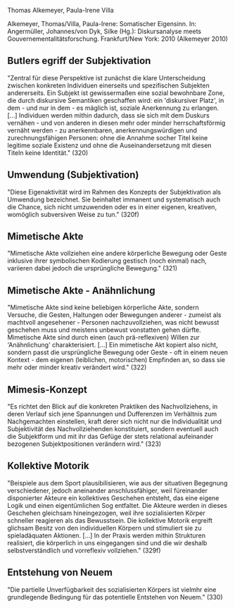 Thomas Alkemeyer, Paula-Irene Villa

Alkemeyer, Thomas/Villa, Paula-Irene: Somatischer Eigensinn.
In: Angermüller, Johannes/von Dyk, Silke (Hg.):
Diskursanalyse meets Gouvernementalitätsforschung.
Frankfurt/New York: 2010
(Alkemeyer 2010)

Butlers egriff der Subjektivation
---------------------------------
"Zentral für diese Perspektive ist zunächst die klare Unterscheidung zwischen konkreten Individuen einerseits und spezifischen Subjekten andererseits. Ein Subjekt ist gewissermaßen eine sozial bewohnbare Zone, die durch diskursive Semantiken geschaffen wird: ein 'diskursiver Platz', in dem - und nur in dem - es mäglich ist, soziale Anerkennung zu erlangen. [...] Individuen werden mithin dadurch, dass sie sich mit dem Duskurs vernähen - und von anderen in diesen mehr oder minder herrschaftsförmig vernäht werden - zu anerkennbaren, anerkennungswürdigen und zurechnungsfähigen Personen: ohne die Annahme socher Titel keine legitime soziale Existenz und ohne die Auseinandersetzung mit diesen Titeln keine Identität." (320)

Umwendung (Subjektivation)
--------------------------
"Diese Eigenaktivität wird im Rahmen des Konzepts der Subjektivation als Umwendung bezeichnet. Sie beinhaltet immanent und systematisch auch die Chance, sich nicht umzuwenden oder es in einer eigenen, kreativen, womöglich subversiven Weise zu tun." (320f)

Mimetische Akte
---------------
"Mimetische Akte vollziehen eine andere körperliche Bewegung oder Geste inklusive ihrer symbolischen Kodierung gestisch (noch einmal) nach, variieren dabei jedoch die ursprüngliche Bewegung." (321)

Mimetische Akte - Anähnlichung
------------------------------
"Mimetische Akte sind keine beliebigen körperliche Akte, sondern Versuche, die Gesten, Haltungen oder Bewegungen anderer - zumeist als machtvoll angesehener - Personen nachzuvollziehen, was nicht bewusst geschehen muss und meistens unbewust vonstatten gehen dürfte. Mimetische Akte sind durch einen (auch prä-reflexiven) Willen zur 'Anähnlichung' charakterisiert. [...] Ein mimetische Akt kopiert also nicht, sondern passt die ursprüngliche Bewegung oder Geste - oft in einem neuen Kontext - dem eigenen (leiblichen, motorischen) Empfinden an, so dass sie mehr oder minder kreativ verändert wird." (322)

Mimesis-Konzept
---------------
"Es richtet den Blick auf die konkreten Praktiken des Nachvollziehens, in deren Verlauf sich jene Spannungen und Dufferenzen im Verhältnis zum Nachgemachten einstellen, kraft derer sich nicht nur die Individualität und Subjektivität des Nachvollziehenden konstituiert, sondern eventuell auch die Subjektform und mit ihr das Gefüge der stets relational aufeinander bezogenen Subjektpositionen verändern wird." (323)

Kollektive Motorik
------------------
"Beispiele aus dem Sport plausibilisieren, wie aus der situativen Begegnung verschiedener, jedoch aneinander anschlussfähiger, weil füreinander disponierter Akteure ein kollektives Geschehen entsteht, das eine eigene Logik und einen eigentümlichen Sog entfaltet. Die Akteure werden in dieses Geschehen gleichsam hineingezogen, weil ihre sozialisierten Körper schneller reagieren als das Bewusstsein. Die kollektive Motorik ergreift glichsam Besitz von den individuellen Körpern und stimuliert sie zu spieladäquaten Aktionen. [...] In der Praxis werden mithin Strukturen realisiert, die körperlich in uns eingegangen sind und die wir deshalb selbstverständlich und vorreflexiv vollziehen." (329f)

Entstehung von Neuem
--------------------
"Die partielle Unverfügbarkeit des sozialisierten Körpers ist vielmhr eine grundlegende Bedingung für das potentielle Entstehen von Neuem." (330)
